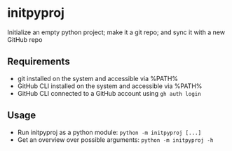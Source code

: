 # initpyproj
Initialize an empty python project; make it a git repo; and sync it with a new GitHub repo
## Requirements
- git installed on the system and accessible via %PATH%
- GitHub CLI installed on the system and accessible via %PATH%
- GitHub CLI connected to a GitHub account using ```gh auth login```
## Usage
- Run initpyproj as a python module: ```python -m initpyproj [...]```  
- Get an overview over possible arguments: ```python -m initpyproj -h``` 
